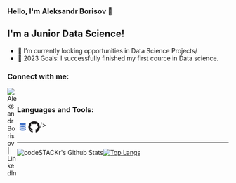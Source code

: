### Hello, I'm Aleksandr Borisov 👋

## I'm a Junior Data Science!
- 🔭 I’m currently looking opportunities in Data Science Projects/
- 🥅 2023 Goals: I successfully finished my first cource in Data science. 

### Connect with me:
[<img align="left" alt="Aleksandr Borisov | LinkedIn" width="22px" src="https://cdn.jsdelivr.net/npm/simple-icons@v3/icons/linkedin.svg" />][linkedin]

<br />

### Languages and Tools:
<img align="left" alt="SQL" width="26px" src="https://raw.githubusercontent.com/github/explore/80688e429a7d4ef2fca1e82350fe8e3517d3494d/topics/sql/sql.png" />
<img align="left" alt="GitHub" width="26px" src="https://raw.githubusercontent.com/github/explore/78df643247d429f6cc873026c0622819ad797942/topics/github/github.png" />
/>

<br />
<br />

---

<img align="left" alt="codeSTACKr's Github Stats" src="https://github-readme-stats.vercel.app/api?username=AleksandrBorisovDS&show_icons=true&hide_border=true" />

[![Top Langs](https://github-readme-stats.vercel.app/api/top-langs/?username=AleksandrBorisovDS&hide=jupyter)](https://github.com/anuraghazra/github-readme-stats)

[yandex]: https://yandex.ru/
[linkedin]: https://www.linkedin.com/mwlite/in/aleksandr-borisov-b484706
